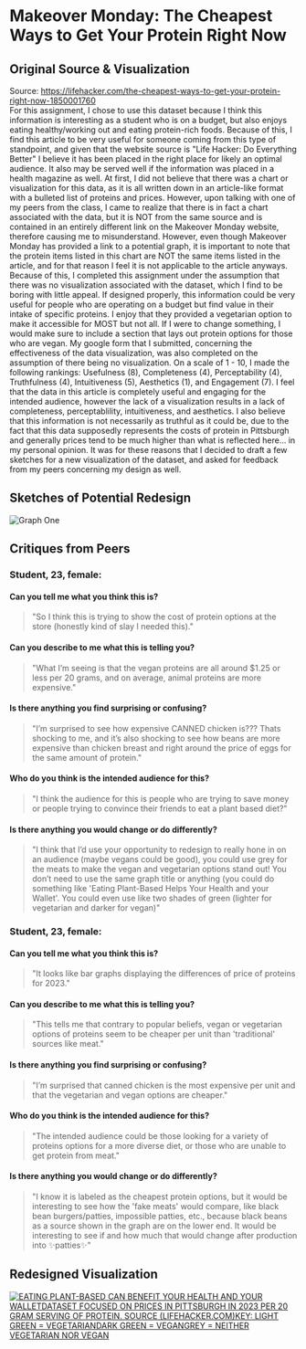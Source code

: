 # Makeover Monday: The Cheapest Ways to Get Your Protein Right Now 
## Original Source & Visualization
Source: https://lifehacker.com/the-cheapest-ways-to-get-your-protein-right-now-1850001760  
For this assignment, I chose to use this dataset because I think this information is interesting as a student who is on a budget, but also enjoys eating healthy/working out and eating protein-rich foods. Because of this, I find this article to be very useful for someone coming from this type of standpoint, and given that the website source is "Life Hacker: Do Everything Better" I believe it has been placed in the right place for likely an optimal audience. It also may be served well if the information was placed in a health magazine as well. At first, I did not believe that there was a chart or visualization for this data, as it is all written down in an article-like format with a bulleted list of proteins and prices. However, upon talking with one of my peers from the class, I came to realize that there is in fact a chart associated with the data, but it is NOT from the same source and is contained in an entirely different link on the Makeover Monday website, therefore causing me to misunderstand. However, even though Makeover Monday has provided a link to a potential graph, it is important to note that the protein items listed in this chart are NOT the same items listed in the article, and for that reason I feel it is not applicable to the article anyways. Because of this, I completed this assignment under the assumption that there was no visualization associated with the dataset, which I find to be boring with little appeal. If designed properly, this information could be very useful for people who are operating on a budget but find value in their intake of specific proteins. I enjoy that they provided a vegetarian option to make it accessible for MOST but not all. If I were to change something, I would make sure to include a section that lays out protein options for those who are vegan. My google form that I submitted, concerning the effectiveness of the data visualization, was also completed on the assumption of there being no visualization. On a scale of 1 - 10, I made the following rankings: Usefulness (8), Completeness (4), Perceptability (4), Truthfulness (4), Intuitiveness (5), Aesthetics (1), and Engagement (7). I feel that the data in this article is completely useful and engaging for the intended audience, however the lack of a visualization results in a lack of completeness, perceptablility, intuitiveness, and aesthetics. I also believe that this information is not necessarily as truthful as it could be, due to the fact that this data supposedly represents the costs of protein in Pittsburgh and generally prices tend to be much higher than what is reflected here... in my personal opinion. It was for these reasons that I decided to draft a few sketches for a new visualization of the dataset, and asked for feedback from my peers concerning my design as well.
## Sketches of Potential Redesign
![Graph One](/assets/images/IMG_4979.jpeg)
## Critiques from Peers
### Student, 23, female: 
#### Can you tell me what you think this is?
>"So I think this is trying to show the cost of protein options at the store (honestly kind of slay I needed this)."
#### Can you describe to me what this is telling you?
>"What I’m seeing is that the vegan proteins are all around $1.25 or less per 20 grams, and on average, animal proteins are more expensive."
#### Is there anything you find surprising or confusing?
>"I’m surprised to see how expensive CANNED chicken is??? Thats shocking to me, and it’s also shocking to see how beans are more expensive than chicken breast and right around the price of eggs for the same amount of protein."
#### Who do you think is the intended audience for this?
>"I think the audience for this is people who are trying to save money or people trying to convince their friends to eat a plant based diet?" 
#### Is there anything you would change or do differently?
>"I think that I’d use your opportunity to redesign to really hone in on an audience (maybe vegans could be good), you could use grey for the meats to make the vegan and vegetarian options stand out! You don’t need to use the same graph title or anything (you could do something like 'Eating Plant-Based Helps Your Health and your Wallet'. You could even use like two shades of green (lighter for vegetarian and darker for vegan)"
### Student, 23, female:
#### Can you tell me what you think this is?
>"It looks like bar graphs displaying the differences of price of proteins for 2023."
#### Can you describe to me what this is telling you?
>"This tells me that contrary to popular beliefs, vegan or vegetarian options of proteins seem to be cheaper per unit than 'traditional' sources like meat."
#### Is there anything you find surprising or confusing?
>"I’m surprised that canned chicken is the most expensive per unit and that the vegetarian and vegan options are cheaper."
#### Who do you think is the intended audience for this?
>"The intended audience could be those looking for a variety of proteins options for a more diverse diet, or those who are unable to get protein from meat."
#### Is there anything you would change or do differently?
>"I know it is labeled as the cheapest protein options, but it would be interesting to see how the 'fake meats' would compare, like black bean burgers/patties, impossible patties, etc., because black beans as a source shown in the graph are on the lower end. It would be interesting to see if and how much that would change after production into ✨patties✨"
## Redesigned Visualization
<div class='tableauPlaceholder' id='viz1700003967077' style='position: relative'><noscript><a href='#'><img alt='EATING PLANT-BASED CAN BENEFIT YOUR HEALTH AND YOUR WALLETDATASET FOCUSED ON PRICES IN PITTSBURGH IN 2023 PER 20 GRAM SERVING OF PROTEIN. SOURCE (LIFEHACKER.COM)KEY: LIGHT GREEN = VEGETARIANDARK GREEN = VEGANGREY = NEITHER VEGETARIAN NOR VEGAN ' src='https:&#47;&#47;public.tableau.com&#47;static&#47;images&#47;PR&#47;PROTEINS&#47;Sheet1&#47;1_rss.png' style='border: none' /></a></noscript><object class='tableauViz'  style='display:none;'><param name='host_url' value='https%3A%2F%2Fpublic.tableau.com%2F' /> <param name='embed_code_version' value='3' /> <param name='site_root' value='' /><param name='name' value='PROTEINS&#47;Sheet1' /><param name='tabs' value='no' /><param name='toolbar' value='yes' /><param name='static_image' value='https:&#47;&#47;public.tableau.com&#47;static&#47;images&#47;PR&#47;PROTEINS&#47;Sheet1&#47;1.png' /> <param name='animate_transition' value='yes' /><param name='display_static_image' value='yes' /><param name='display_spinner' value='yes' /><param name='display_overlay' value='yes' /><param name='display_count' value='yes' /><param name='language' value='en-US' /><param name='filter' value='publish=yes' /></object></div>                
<script type='text/javascript'>                    
  var divElement = document.getElementById('viz1700003967077');                    
  var vizElement = divElement.getElementsByTagName('object')[0];                    
  vizElement.style.width='100%';vizElement.style.height=(divElement.offsetWidth*0.75)+'px';                    
  var scriptElement = document.createElement('script');                    
  scriptElement.src = 'https://public.tableau.com/javascripts/api/viz_v1.js';                    
  vizElement.parentNode.insertBefore(scriptElement, vizElement);                
</script>
